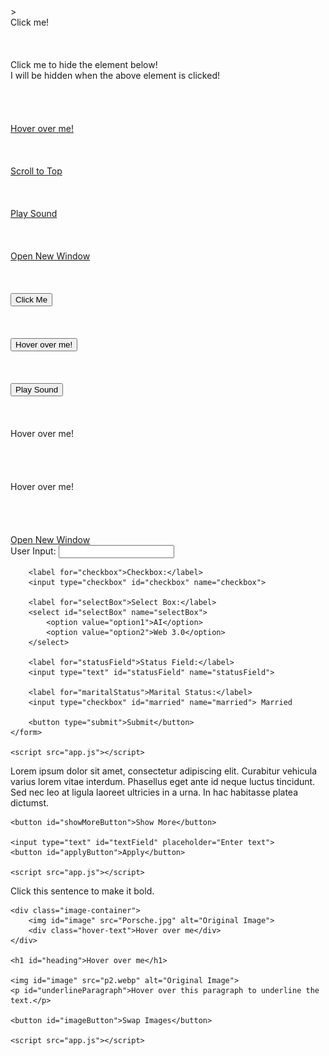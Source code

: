 <!DOCTYPE html>
<html lang="en">
<head>
    <meta charset="UTF-8">
    <meta name="viewport" content="width=device-width, initial-scale=1.0">
    <title>Alerts</title>
</head>
<body>
    
</body>
<script src="app.js"></script>
</html>

<!DOCTYPE html>
<html>
<head>
    <title>Variables</title>
</head>
<body>
</body>
<script src="app.js"></script>
</html>

<!DOCTYPE html>
<html lang="en">
<head>
    <meta charset="UTF-8">
    <meta name="viewport" content="width=device-width, initial-scale=1.0">
    <title>Variables of numbers</title>
</head>
<body>
    
</body>
<script src="app.js"> </script>
</html

<!DOCTYPE html>
<html lang="en">
<head>
    <meta charset="UTF-8">
    <meta name="viewport" content="width=device-width, initial-scale=1.0">
    <title>Variable names Legal and Illegal</title>
</head>
<body>
    
</body>
<script  src="app.js"></script>
</html>
<!DOCTYPE html>
<html lang="en">
<head>
    <meta charset="UTF-8">
    <meta name="viewport" content="width=device-width, initial-scale=1.0">
    <title>Math Expression I</title>
</head>
<body>
    
</body>
><script src="app.js"></script>
</html>

<!DOCTYPE html>
<html lang="en">
<head>
    <meta charset="UTF-8">
    <meta name="viewport" content="width=device-width, initial-scale=1.0">
    <title>Math Expression II</title>
</head>
<body>
    
</body>
<script src="app.js"></script>
</html>

<!DOCTYPE html>
<html lang="en">
<head>
    <meta charset="UTF-8">
    <meta name="viewport" content="width=device-width, initial-scale=1.0">
    <title>Math Expression III</title>
</head>
<body>
</body>
<script src="app.js"></script>
</html>

<!DOCTYPE html>
<html lang="en">
<head>
    <meta charset="UTF-8">
    <meta name="viewport" content="width=device-width, initial-scale=1.0">
    <title>Concatenating Text Strings</title>
</head>
<body>
    
</body>
<script src="app.js"></script>
</html>

<!DOCTYPE html>
<html lang="en">
<head>
    <meta charset="UTF-8">
    <meta name="viewport" content="width=device-width, initial-scale=1.0">
    <title>Prompts</title>
</head>
<body>
    
</body>
<script src="app.js"></script>
</html>  

<!DOCTYPE html>
<html lang="en">
<head>
    <meta charset="UTF-8">
    <meta name="viewport" content="width=device-width, initial-scale=1.0">
    <title>if statments</title>
</head>
<body>
    
</body>
<script src="app.js"></script>
</html>

<!DOCTYPE html>
<html lang="en">
<head>
    <meta charset="UTF-8">
    <meta name="viewport" content="width=device-width, initial-scale=1.0">
    <title>Comparison Operators</title>
</head>
<body>
    
</body>
<script src="app.js"></script>
</html>

<!DOCTYPE html>
<html lang="en">
<head>
    <meta charset="UTF-8">
    <meta name="viewport" content="width=device-width, initial-scale=1.0">
    <title>if…else and else if statements</title>
</head>
<body>
</body>
<script src="app.js"></script>
</html>

<!DOCTYPE html>
<html lang="en">
<head>
    <meta charset="UTF-8">
    <meta name="viewport" content="width=device-width, initial-scale=1.0">
    <title>Testing sets of conditions</title>
</head>
<body>
    
</body>
<script src="app.js"></script>
</html>
<!DOCTYPE html>
<html lang="en">
<head>
    <meta charset="UTF-8">
    <meta name="viewport" content="width=device-width, initial-scale=1.0">
    <title>If statements nested</title>
</head>
<body>
</body>
<script src="app.js"></script>
</html>
<!DOCTYPE html>
<html lang="en">
<head>
    <meta charset="UTF-8">
    <meta name="viewport" content="width=device-width, initial-scale=1.0">
    <title>Array I</title>
</head>
<body>
    
</body>
<script src="app.js"></script>
</html>

<!DOCTYPE html>
<html lang="en">
<head>
    <meta charset="UTF-8">
    <meta name="viewport" content="width=device-width, initial-scale=1.0">
    <title>(Array II)</title>
</head>
<body>
    
</body>
<script src="app.js"></script>
</html>

<!DOCTYPE html>
<html lang="en">
<head>
    <meta charset="UTF-8">
    <meta name="viewport" content="width=device-width, initial-scale=1.0">
    <title>Array III</title>
</head>
<body>
</body>
<script src="app.js"></script>
</html>
<!DOCTYPE html>
<html lang="en">
<head>
    <meta charset="UTF-8">
    <meta name="viewport" content="width=device-width, initial-scale=1.0">
    <title>Chapter 17 - 20 (for Loops)</title>
</head>
<body>
    
</body>
<script src="app.js"></script>
</html>

<!DOCTYPE html>
<html lang="en">
<head>
    <meta charset="UTF-8">
    <meta name="viewport" content="width=device-width, initial-scale=1.0">
    <title>Changing Case</title>
</head>
<body>
    
</body>
<script src="app.js"></script>
</html>

<!DOCTYPE html>
<html lang="en">
<head>
    <meta charset="UTF-8">
    <meta name="viewport" content="width=device-width, initial-scale=1.0">
    <title>Chapter 22 - 25 (Strings)</title>
</head>
<body>
</body>
<script src="app.js"></script>
</html>

<!DOCTYPE html>
<html lang="en">
<head>
    <meta charset="UTF-8">
    <meta name="viewport" content="width=device-width, initial-scale=1.0">
    <title>Rounding Numbers</title>
</head>
<body>
    
</body>
<script src="app.js"></script>
</html>

<!DOCTYPE html>
<html lang="en">
<head>
    <meta charset="UTF-8">
    <meta name="viewport" content="width=device-width, initial-scale=1.0">
    <title>Random Numbers</title>
</head>
<body>
</body>
<script src="app.js"></script>
</html>

<!DOCTYPE html>
<html lang="en">
<head>
    <meta charset="UTF-8">
    <meta name="viewport" content="width=device-width, initial-scale=1.0">
    <title>Converting Strings</title>
</head>
<body>
    
</body>
<script src="app.js"></script>
</html>
<!DOCTYPE html>
<html lang="en">
<head>
    <meta charset="UTF-8">
    <meta name="viewport" content="width=device-width, initial-scale=1.0">
    <title>Controlling the length of decimals</title>
</head>
<body>
</body>
<script src="app.js"></script>
</html>

<!DOCTYPE html>
<html lang="en">
<head>
    <meta charset="UTF-8">
    <meta name="viewport" content="width=device-width, initial-scale=1.0">
    <title>Date & Time</title>
</head>
<body>
</body>
<script src="app.js"></script>
</html>

<!DOCTYPE html>
<html lang="en">
<head>
    <meta charset="UTF-8">
    <meta name="viewport" content="width=device-width, initial-scale=1.0">
    <title>Functions</title>
</head>
<body>
</body>
<script src="app.js"></script>
</html>

<!DOCTYPE html>
<html lang="en">
<head>
    <meta charset="UTF-8">
    <meta name="viewport" content="width=device-width, initial-scale=1.0">
    <title>Local vs. Global Variables</title>
</head>
<body>
    
</body>
<script src="app.js"></script>
</html>
<!DOCTYPE html>
<html lang="en">
<head>
    <meta charset="UTF-8">
    <meta name="viewport" content="width=device-width, initial-scale=1.0">
    <title>Switch Statements</title>
</head>
<body>
    
</body>
<script src="app.js"></script>
</html>

<!DOCTYPE html>
<html lang="en">
<head>
    <meta charset="UTF-8">
    <meta name="viewport" content="width=device-width, initial-scale=1.0">
    <title>while loops, do while loops</title>
</head>
<body>
</body>
<script src="app.js"></script>
</html>

<!DOCTYPE html>
<html lang="en">

<head>
    <meta charset="UTF-8">
    <meta name="viewport" content="width=device-width, initial-scale=1.0">
    <link rel="stylesheet" href="style.css">
    <title>Events</title>
</head>

<body>
    <div class="clickable-element">Click me!</div>
<br>
<br>
<br>
<!-- 3.Create a link that changes color when the user hovers over it and then back to its original color when the user moves the mouse away. -->
<div class="clickable-element1">Click me to hide the element below!</div>
<div class="element-to-hide">I will be hidden when the above element is clicked!</div>
<br>
<br>
<br>
<br>
<a href="#" class="color-change-link">Hover over me!</a>
    <script src="app.js"></script>
<br>
<br>
<br>
<br>
<a href="#" class="scroll-to-top-link">Scroll to Top</a>
<br>
<br>
<br>
<br>
<a href="#" class="play-sound-link">Play Sound</a>
<br>
<br>
<br>
<br>
<a href="#" class="open-window-link">Open New Window</a>
<br>
<br>
<br>
<br>
<button class="alert-button">Click Me</button>
<br>
<br>
<br>
<br>
<button class="color-change-button">Hover over me!</button>
<br>
<br>
<br>
<br>
<button class="play-sound-button">Play Sound</button>
    <audio id="sound">
        <source src="audio2.wav" type="audio/mpeg">
    </audio>
<br>
<br>
<br>
<br>
<div class="hover-element">Hover over me!</div>
<br>
<br>
<br>
<br>
<div class="hover-elementt">Hover over me!</div>
<br>
<br>
<br>
<br>
<a href="#" id="openLinknow">Open New Window</a>

</body>

</html>

<!DOCTYPE html>
<html lang="en">

<head>
    <meta charset="UTF-8">
    <meta name="viewport" content="width=device-width, initial-scale=1.0">
    <link rel="stylesheet" href="style.css">
    <title>Registration Form</title>
</head>

<body>
    <form id="registrationForm">
        <label for="userInput">User Input:</label>
        <input type="text" id="userInput" name="userInput">
        
        <label for="checkbox">Checkbox:</label>
        <input type="checkbox" id="checkbox" name="checkbox">
        
        <label for="selectBox">Select Box:</label>
        <select id="selectBox" name="selectBox">
            <option value="option1">AI</option>
            <option value="option2">Web 3.0</option>
        </select>
        
        <label for="statusField">Status Field:</label>
        <input type="text" id="statusField" name="statusField">
        
        <label for="maritalStatus">Marital Status:</label>
        <input type="checkbox" id="married" name="married"> Married
        
        <button type="submit">Submit</button>
    </form>

    <script src="app.js"></script>
</body>

</html>
<!DOCTYPE html>
<html lang="en">

<head>
    <meta charset="UTF-8">
    <meta name="viewport" content="width=device-width, initial-scale=1.0">
    <link rel="stylesheet" href="style.css">
    <title>Paragraph Operations</title>
</head>

<body>
    <p id="expandableParagraph">
        Lorem ipsum dolor sit amet, consectetur adipiscing elit. Curabitur vehicula varius lorem vitae interdum.
        Phasellus eget ante id neque luctus tincidunt. Sed nec leo at ligula laoreet ultricies in a urna.
        In hac habitasse platea dictumst.
    </p>

    <button id="showMoreButton">Show More</button>

    <input type="text" id="textField" placeholder="Enter text">
    <button id="applyButton">Apply</button>

    <script src="app.js"></script>
</body>

</html>

<!DOCTYPE html>
<html lang="en">

<head>
    <meta charset="UTF-8">
    <meta name="viewport" content="width=device-width, initial-scale=1.0">
    <link rel="stylesheet" href="style.css">
    <title>Interactive Elements</title>
</head>

<body>
    <p id="boldText">Click this sentence to make it bold.</p>

    <div class="image-container">
        <img id="image" src="Porsche.jpg" alt="Original Image">
        <div class="hover-text">Hover over me</div>
    </div>

    <h1 id="heading">Hover over me</h1>

    <img id="image" src="p2.webp" alt="Original Image">
    <p id="underlineParagraph">Hover over this paragraph to underline the text.</p>

    <button id="imageButton">Swap Images</button>

    <script src="app.js"></script>
</body>

</html>




































































































































































































